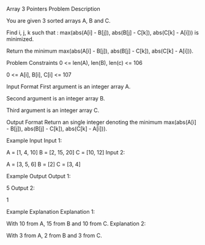 Array 3 Pointers
Problem Description

You are given 3 sorted arrays A, B and C.

Find i, j, k such that : max(abs(A[i] - B[j]), abs(B[j] - C[k]), abs(C[k] - A[i])) is minimized.

Return the minimum max(abs(A[i] - B[j]), abs(B[j] - C[k]), abs(C[k] - A[i])).



Problem Constraints
0 <= len(A), len(B), len(c) <= 106

0 <= A[i], B[i], C[i] <= 107



Input Format
First argument is an integer array A.

Second argument is an integer array B.

Third argument is an integer array C.



Output Format
Return an single integer denoting the minimum max(abs(A[i] - B[j]), abs(B[j] - C[k]), abs(C[k] - A[i])).



Example Input
Input 1:

A = [1, 4, 10]
B = [2, 15, 20]
C = [10, 12]
Input 2:

A = [3, 5, 6]
B = [2]
C = [3, 4]


Example Output
Output 1:

5
Output 2:

1


Example Explanation
Explanation 1:

With 10 from A, 15 from B and 10 from C.
Explanation 2:

With 3 from A, 2 from B and 3 from C.